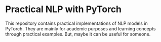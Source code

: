 # Practical NLP with PyTorch

This repository contains practical implementations of NLP models in PyTorch. They are mainly for academic purposes and learning concepts through practical examples. But, maybe it can be useful for someone.
